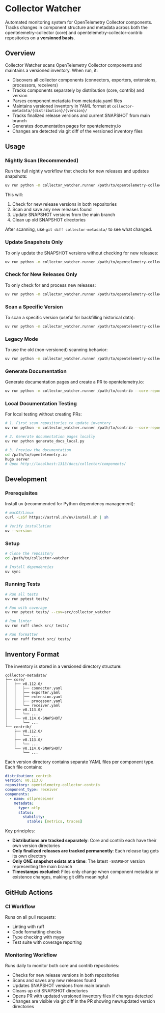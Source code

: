 # Collector Watcher

Automated monitoring system for OpenTelemetry Collector components. Tracks changes in component structure and metadata
across both the opentelemetry-collector (core) and opentelemetry-collector-contrib repositories on a **versioned basis**.

## Overview

Collector Watcher scans OpenTelemetry Collector components and maintains a versioned inventory. When run, it:
- Discovers all collector components (connectors, exporters, extensions, processors, receivers)
- Tracks components separately by distribution (core, contrib) and version
- Parses component metadata from metadata.yaml files
- Maintains versioned inventory in YAML format at `collector-metadata/{distribution}/{version}/`
- Tracks finalized release versions and current SNAPSHOT from main branch
- Generates documentation pages for opentelemetry.io
- Changes are detected via git diff of the versioned inventory files

## Usage

### Nightly Scan (Recommended)

Run the full nightly workflow that checks for new releases and updates snapshots:

```bash
uv run python -m collector_watcher.runner /path/to/opentelemetry-collector-contrib --core-repo=/path/to/opentelemetry-collector
```

This will:
1. Check for new release versions in both repositories
2. Scan and save any new releases found
3. Update SNAPSHOT versions from the main branch
4. Clean up old SNAPSHOT directories

After scanning, use `git diff collector-metadata/` to see what changed.

### Update Snapshots Only

To only update the SNAPSHOT versions without checking for new releases:

```bash
uv run python -m collector_watcher.runner /path/to/opentelemetry-collector-contrib --core-repo=/path/to/opentelemetry-collector --mode=snapshot
```

### Check for New Releases Only

To only check for and process new releases:

```bash
uv run python -m collector_watcher.runner /path/to/opentelemetry-collector-contrib --core-repo=/path/to/opentelemetry-collector --mode=release
```

### Scan a Specific Version

To scan a specific version (useful for backfilling historical data):

```bash
uv run python -m collector_watcher.runner /path/to/opentelemetry-collector-contrib --core-repo=/path/to/opentelemetry-collector --mode=specific --version=v0.112.0
```

### Legacy Mode

To use the old (non-versioned) scanning behavior:

```bash
uv run python -m collector_watcher.runner /path/to/opentelemetry-collector-contrib --legacy
```

### Generate Documentation

Generate documentation pages and create a PR to opentelemetry.io:

```bash
uv run python -m collector_watcher.runner /path/to/contrib --core-repo=/path/to/core --generate-docs --docs-repo=owner/repo
```

### Local Documentation Testing

For local testing without creating PRs:

```bash
# 1. First scan repositories to update inventory
uv run python -m collector_watcher.runner /path/to/contrib --core-repo=/path/to/core

# 2. Generate documentation pages locally
uv run python generate_docs_local.py

# 3. Preview the documentation
cd /path/to/opentelemetry.io
hugo server
# Open http://localhost:1313/docs/collector/components/
```

## Development

### Prerequisites

Install uv (recommended for Python dependency management):
```bash
# macOS/Linux
curl -LsSf https://astral.sh/uv/install.sh | sh

# Verify installation
uv --version
```

### Setup

```bash
# Clone the repository
cd /path/to/collector-watcher

# Install dependencies
uv sync
```

### Running Tests

```bash
# Run all tests
uv run pytest tests/

# Run with coverage
uv run pytest tests/ --cov=src/collector_watcher

# Run linter
uv run ruff check src/ tests/

# Run formatter
uv run ruff format src/ tests/
```

## Inventory Format

The inventory is stored in a versioned directory structure:

```
collector-metadata/
├── core/
│   ├── v0.112.0/
│   │   ├── connector.yaml
│   │   ├── exporter.yaml
│   │   ├── extension.yaml
│   │   ├── processor.yaml
│   │   └── receiver.yaml
│   ├── v0.113.0/
│   │   └── ...
│   └── v0.114.0-SNAPSHOT/
│       └── ...
└── contrib/
    ├── v0.112.0/
    │   └── ...
    ├── v0.113.0/
    │   └── ...
    └── v0.114.0-SNAPSHOT/
        └── ...
```

Each version directory contains separate YAML files per component type. Each file contains:

```yaml
distribution: contrib
version: v0.113.0
repository: opentelemetry-collector-contrib
component_type: receiver
components:
  - name: otlpreceiver
    metadata:
      type: otlp
      status:
        stability:
          stable: [metrics, traces]
```

Key principles:
- **Distributions are tracked separately**: Core and contrib each have their own version directories
- **Only finalized releases are tracked permanently**: Each release tag gets its own directory
- **Only ONE snapshot exists at a time**: The latest `-SNAPSHOT` version representing the main branch
- **Timestamps excluded**: Files only change when component metadata or existence changes, making git diffs meaningful

## GitHub Actions

### CI Workflow
Runs on all pull requests:
- Linting with ruff
- Code formatting checks
- Type checking with mypy
- Test suite with coverage reporting

### Monitoring Workflow
Runs daily to monitor both core and contrib repositories:
- Checks for new release versions in both repositories
- Scans and saves any new releases found
- Updates SNAPSHOT versions from main branch
- Cleans up old SNAPSHOT directories
- Opens PR with updated versioned inventory files if changes detected
- Changes are visible via git diff in the PR showing new/updated version directories